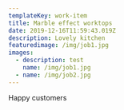 ```yaml
---
templateKey: work-item
title: Marble effect worktops
date: 2019-12-16T11:59:43.019Z
description: Lovely kitchen
featuredimage: /img/job1.jpg
images:
  - description: test
    name: /img/job1.jpg
  - name: /img/job2.jpg
---
```

Happy customers
